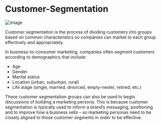 # Customer-Segmentation
![image](https://user-images.githubusercontent.com/81894324/169639274-5ef7748d-d2f0-4855-a40e-9d0ac6483cb9.png)

Customer segmentation is the process of dividing customers into groups based on common characteristics so companies can market to each group effectively and appropriately.

In business-to-consumer marketing, companies often segment customers according to demographics that include:

* Age
* Gender
* Marital status
* Location (urban, suburban, rural)
* Life stage (single, married, divorced, empty-nester, retired, etc.)

These customer segmentation groups can also be used to begin discussions of building a marketing persona. This is because customer segmentation is typically used to inform a brand’s messaging, positioning and to improve how a business sells – so marketing personas need to be closely aligned to those customer segments in order to be effective.

